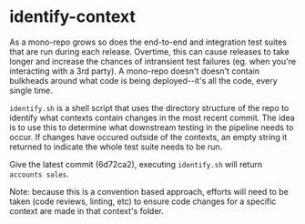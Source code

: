 # identify-context

As a mono-repo grows so does the end-to-end and integration test suites that are run during each release. Overtime, this can cause releases to take longer and increase the chances of intransient test failures (eg. when you're interacting with a 3rd party). A mono-repo doesn't doesn't contain bulkheads around what code is being deployed--it's all the code, every single time.

`identify.sh` is a shell script that uses the directory structure of the repo to identify what contexts contain changes in the most recent commit. The idea is to use this to determine what downstream testing in the pipeline needs to occur. If changes have occured outside of the contexts, an empty string it returned to indicate the whole test suite needs to be run. 

Give the latest commit (6d72ca2), executing `identify.sh` will return `accounts sales`.

Note: because this is a convention based approach, efforts will need to be taken (code reviews, linting, etc) to ensure code changes for a specific context are made in that context's folder.